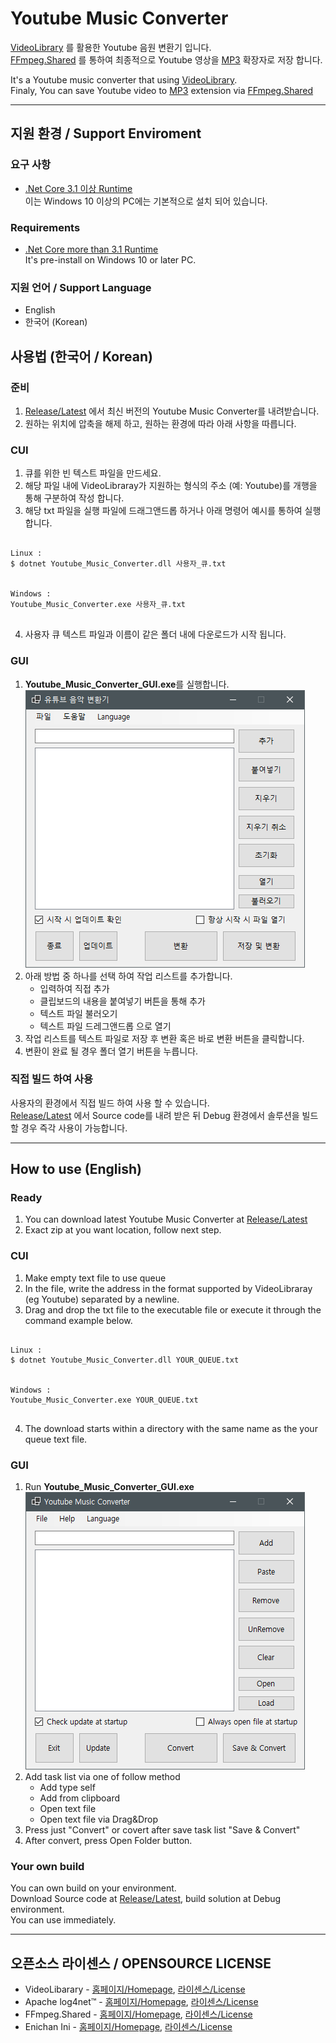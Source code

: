 # Youtube Music Converter
[VideoLibrary](https://github.com/omansak/libvideo) 를 활용한 Youtube 음원 변환기 입니다.  
[FFmpeg.Shared](https://www.nuget.org/packages/FFmpeg.Shared) 를 통하여 최종적으로 Youtube 영상을 [MP3](https://ko.wikipedia.org/wiki/MP3) 확장자로 저장 합니다.

It's a Youtube music converter that using [VideoLibrary](https://github.com/omansak/libvideo).  
Finaly, You can save Youtube video to [MP3](https://en.wikipedia.org/wiki/MP3) extension via [FFmpeg.Shared](https://www.nuget.org/packages/FFmpeg.Shared)

---

## 지원 환경 / Support Enviroment
### 요구 사항
- [.Net Core 3.1 이상 Runtime](https://dotnet.microsoft.com/download/dotnet-core)   
이는 Windows 10 이상의 PC에는 기본적으로 설치 되어 있습니다.
### Requirements
- [.Net Core more than 3.1 Runtime](https://dotnet.microsoft.com/download/dotnet-core)   
It's pre-install on Windows 10 or later PC.

### 지원 언어 / Support Language
- English
- 한국어 (Korean)

## 사용법 (한국어 / Korean)
### 준비
1. [Release/Latest](https://github.com/icaros7/youtube_music_converter/releases/latest) 에서 최신 버전의 Youtube Music Converter를 내려받습니다.
2. 원하는 위치에 압축을 해제 하고, 원하는 환경에 따라 아래 사항을 따릅니다.

### CUI
1. 큐를 위한 빈 텍스트 파일을 만드세요.
2. 해당 파일 내에 VideoLibraray가 지원하는 형식의 주소 (예: Youtube)를 개행을 통해 구분하여 작성 합니다.
3. 해당 txt 파일을 실행 파일에 드래그앤드롭 하거나 아래 명령어 예시를 통하여 실행합니다.
<pre>
<code>
Linux :
$ dotnet Youtube_Music_Converter.dll 사용자_큐.txt


Windows :
Youtube_Music_Converter.exe 사용자_큐.txt
</code>
</pre>
4. 사용자 큐 텍스트 파일과 이름이 같은 폴더 내에 다운로드가 시작 됩니다.

### GUI
1. <b>Youtube_Music_Converter_GUI.exe</b>를 실행합니다.   
![스크린샷](https://github.com/icaros7/youtube_music_converter/blob/gui_win_form/Image/preview_Korean.png?raw=true)
2. 아래 방법 중 하나를 선택 하여 작업 리스트를 추가합니다.
    - 입력하여 직접 추가
    - 클립보드의 내용을 붙여넣기 버튼을 통해 추가
    - 텍스트 파일 불러오기
    - 텍스트 파일 드레그앤드롭 으로 열기
3. 작업 리스트를 텍스트 파일로 저장 후 변환 혹은 바로 변환 버튼을 클릭합니다.
4. 변환이 완료 될 경우 폴더 열기 버튼을 누릅니다.

### 직접 빌드 하여 사용
사용자의 환경에서 직접 빌드 하여 사용 할 수 있습니다.   
[Release/Latest](https://github.com/icaros7/youtube_music_converter/releases/latest) 에서 Source code를 내려 받은 뒤
Debug 환경에서 솔루션을 빌드 할 경우 즉각 사용이 가능합니다.

---
## How to use (English)
### Ready
1. You can download latest Youtube Music Converter at [Release/Latest](https://github.com/icaros7/youtube_music_converter/releases/latest)
2. Exact zip at you want location, follow next step.

### CUI
1. Make empty text file to use queue
2. In the file, write the address in the format supported by VideoLibraray (eg Youtube) separated by a newline.
3. Drag and drop the txt file to the executable file or execute it through the command example below.
<pre>
<code>
Linux :
$ dotnet Youtube_Music_Converter.dll YOUR_QUEUE.txt


Windows :
Youtube_Music_Converter.exe YOUR_QUEUE.txt
</code>
</pre>
4. The download starts within a directory with the same name as the your queue text file.

### GUI
1. Run <b>Youtube_Music_Converter_GUI.exe</b>   
![Screenshot](https://github.com/icaros7/youtube_music_converter/blob/gui_win_form/Image/preview_English.png?raw=true)
2. Add task list via one of follow method
    - Add type self
    - Add from clipboard
    - Open text file
    - Open text file via Drag&Drop
3. Press just "Convert" or covert after save task list "Save & Convert"
4. After convert, press Open Folder button.

### Your own build
You can own build on your environment.   
Download Source code at [Release/Latest](https://github.com/icaros7/youtube_music_converter/releases/latest), 
build solution at Debug environment.   
You can use immediately.


---
## 오픈소스 라이센스 / OPENSOURCE LICENSE
- VideoLibarary - [홈페이지/Homepage](https://github.com/omansak/libvideo), [라이센스/License](https://github.com/omansak/libvideo/blob/master/LICENSE)
- Apache log4net™ - [홈페이지/Homepage](https://logging.apache.org/log4net/index.html), [라이센스/License](http://www.apache.org/licenses/LICENSE-2.0.html)
- FFmpeg.Shared - [홈페이지/Homepage](https://www.nuget.org/packages/FFmpeg.Shared), [라이센스/License](https://www.gnu.org/licenses/gpl-3.0.txt)
- Enichan Ini - [홈페이지/Homepage](https://github.com/Enichan/Ini), [라이센스/License](https://github.com/Enichan/Ini/blob/master/LICENSE)
